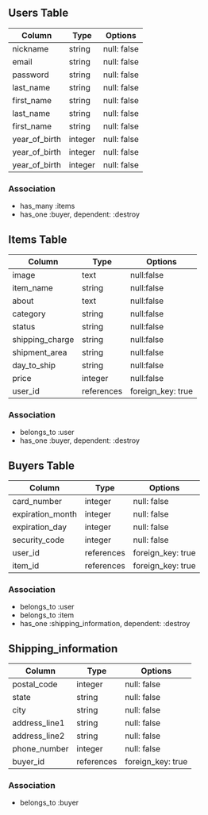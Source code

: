 ## Users Table
| Column        | Type    | Options     |
| ------------- | ------- | ----------- |
| nickname      | string  | null: false |
| email         | string  | null: false |
| password      | string  | null: false |
| last_name     | string  | null: false |
| first_name    | string  | null: false |
| last_name     | string  | null: false |
| first_name    | string  | null: false |
| year_of_birth | integer | null: false |
| year_of_birth | integer | null: false |
| year_of_birth | integer | null: false |

### Association
 - has_many :items
 - has_one :buyer, dependent: :destroy

 
 ## Items Table

| Column          | Type       | Options           |
| --------------- | ---------- | ----------------- |
| image           | text       | null:false        |
| item_name       | string     | null:false        |
| about           | text       | null:false        |
| category        | string     | null:false        |
| status          | string     | null:false        |
| shipping_charge | string     | null:false        |
| shipment_area   | string     | null:false        |
| day_to_ship     | string     | null:false        |
| price           | integer    | null:false        |
| user_id         | references | foreign_key: true |

 ### Association

 - belongs_to :user
 - has_one :buyer, dependent: :destroy


 ## Buyers Table

| Column           | Type       | Options           |
| ---------------- | ---------- | ----------------- | 
| card_number      | integer    | null: false       |
| expiration_month | integer    | null: false       |
| expiration_day   | integer    | null: false       |
| security_code    | integer    | null: false       |
| user_id          | references | foreign_key: true |
| item_id          | references | foreign_key: true |

### Association

- belongs_to :user
- belongs_to :item
- has_one :shipping_information, dependent: :destroy


## Shipping_information

| Column           | Type       | Options           |
| ---------------- | ---------- | ----------------- | 
| postal_code      | integer    | null: false       |
| state            | string     | null: false       |
| city             | string     | null: false       |
| address_line1    | string     | null: false       |
| address_line2    | string     | null: false       |
| phone_number     | integer    | null: false       |
| buyer_id         | references | foreign_key: true |

### Association

- belongs_to :buyer
